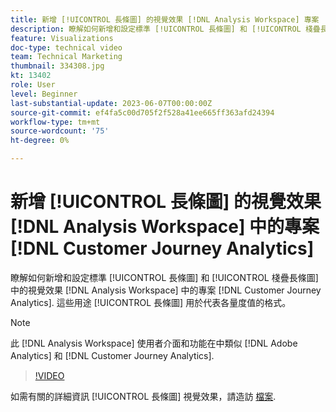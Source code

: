 ```yaml
---
title: 新增 [!UICONTROL 長條圖] 的視覺效果 [!DNL Analysis Workspace] 專案
description: 瞭解如何新增和設定標準 [!UICONTROL 長條圖] 和 [!UICONTROL 棧疊長條圖] 的視覺效果 [!DNL Analysis Workspace] 中的專案 [!DNL Customer Journey Analytics].
feature: Visualizations
doc-type: technical video
team: Technical Marketing
thumbnail: 334308.jpg
kt: 13402
role: User
level: Beginner
last-substantial-update: 2023-06-07T00:00:00Z
source-git-commit: ef4fa5c00d705f2f528a41ee665ff363afd24394
workflow-type: tm+mt
source-wordcount: '75'
ht-degree: 0%

---
```


# 新增 [!UICONTROL 長條圖] 的視覺效果 [!DNL Analysis Workspace] 中的專案 [!DNL Customer Journey Analytics]

瞭解如何新增和設定標準 [!UICONTROL 長條圖] 和 [!UICONTROL 棧疊長條圖] 中的視覺效果 [!DNL Analysis Workspace] 中的專案 [!DNL Customer Journey Analytics]. 這些用途 [!UICONTROL 長條圖] 用於代表各量度值的格式。

>[!NOTE]
>
>此 [!DNL Analysis Workspace] 使用者介面和功能在中類似 [!DNL Adobe Analytics] 和 [!DNL Customer Journey Analytics].

>[!VIDEO](https://video.tv.adobe.com/v/334308/?quality=12&learn=on)

如需有關的詳細資訊 [!UICONTROL 長條圖] 視覺效果，請造訪 [檔案](https://experienceleague.adobe.com/docs/analytics-platform/using/cja-workspace/visualizations/bar.html).
